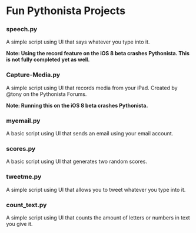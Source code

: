 Fun Pythonista Projects
====================

### speech.py

A simple script using UI that says whatever you type into it.

**Note: Using the record feature on the iOS 8 beta crashes Pythonista. This is not fully completed yet as well.**

### Capture-Media.py

A simple script using UI that records media from your iPad.
Created by @tony on the Pythonista Forums.

**Note: Running this on the iOS 8 beta crashes Pythonista.**

### myemail.py

A basic script using UI that sends an email using your email account.

### scores.py

A basic script using UI that generates two random scores.

### tweetme.py

A simple script using UI that allows you to tweet whatever you type into it.

### count_text.py

A simple script using UI that counts the amount of letters or numbers in text you give it.
